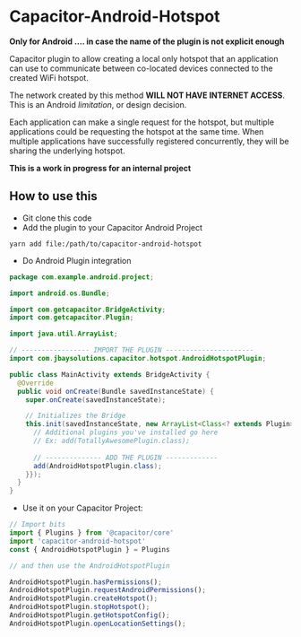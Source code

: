 # Capacitor-Android-Hotspot

**Only for Android .... in case the name of the plugin is not explicit enough**

Capacitor plugin to allow creating a local only hotspot that an application can use to communicate 
between co-located devices connected to the created WiFi hotspot.  

The network created by this method **WILL NOT HAVE INTERNET ACCESS**. This is an Android *limitation*, or design decision.  

Each application can make a single request for the hotspot, but multiple applications could be requesting 
the hotspot at the same time.  When multiple applications have successfully registered concurrently, 
they will be sharing the underlying hotspot.  

**This is a work in progress for an internal project**

## How to use this

* Git clone this code
* Add the plugin to your Capacitor Android Project

```
yarn add file:/path/to/capacitor-android-hotspot
```

*  Do Android Plugin integration

```java
package com.example.android.project;

import android.os.Bundle;

import com.getcapacitor.BridgeActivity;
import com.getcapacitor.Plugin;

import java.util.ArrayList;

// ----------------- IMPORT THE PLUGIN ---------------------- 
import com.jbaysolutions.capacitor.hotspot.AndroidHotspotPlugin; 

public class MainActivity extends BridgeActivity {
  @Override
  public void onCreate(Bundle savedInstanceState) {
    super.onCreate(savedInstanceState);

    // Initializes the Bridge
    this.init(savedInstanceState, new ArrayList<Class<? extends Plugin>>() {{
      // Additional plugins you've installed go here
      // Ex: add(TotallyAwesomePlugin.class);
      
      // -------------- ADD THE PLUGIN ------------- 
      add(AndroidHotspotPlugin.class);
    }});
  }
}
```

* Use it on your Capacitor Project:

```javascript
// Import bits
import { Plugins } from '@capacitor/core'
import 'capacitor-android-hotspot'
const { AndroidHotspotPlugin } = Plugins

// and then use the AndroidHotspotPlugin

AndroidHotspotPlugin.hasPermissions();
AndroidHotspotPlugin.requestAndroidPermissions();
AndroidHotspotPlugin.createHotspot();
AndroidHotspotPlugin.stopHotspot();
AndroidHotspotPlugin.getHotspotConfig();
AndroidHotspotPlugin.openLocationSettings();
```
